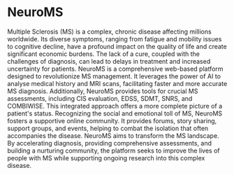 # NeuroMS

Multiple Sclerosis (MS) is a complex, chronic disease affecting millions worldwide. Its diverse symptoms, ranging from fatigue and mobility issues to cognitive decline, have a profound impact on the quality of life and create significant economic burdens. The lack of a cure, coupled with the challenges of diagnosis, can lead to delays in treatment and increased uncertainty for patients. NeuroMS is a comprehensive web-based platform designed to revolutionize MS management. It leverages the power of AI to analyse medical history and MRI scans, facilitating faster and more accurate MS diagnosis. Additionally, NeuroMS provides tools for crucial MS assessments, including CIS evaluation, EDSS, SDMT, SNRS, and COMBIWISE. This integrated approach offers a more complete picture of a patient's status. Recognizing the social and emotional toll of MS, NeuroMS fosters a supportive online community. It provides forums, story sharing, support groups, and events, helping to combat the isolation that often accompanies the disease. NeuroMS aims to transform the MS landscape. By accelerating diagnosis, providing comprehensive assessments, and building a nurturing community, the platform seeks to improve the lives of people with MS while supporting ongoing research into this complex disease. 
